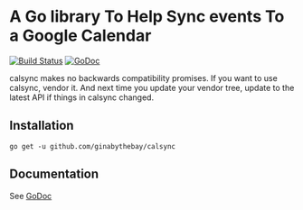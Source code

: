 
# A Go library To Help Sync events To a Google Calendar

[![Build Status](https://travis-ci.org/ginabythebay/calsync.svg?branch=master)](https://travis-ci.org/ginabythebay/alpm) [![GoDoc](https://godoc.org/github.com/ginabythebay/calsync?status.svg)](https://godoc.org/github.com/ginabythebay/calsync)

calsync makes no backwards compatibility promises. If you want to use calsync, vendor it. And next time you update your vendor tree, update to the latest API if things in calsync changed.

## Installation

    go get -u github.com/ginabythebay/calsync

## Documentation

See [GoDoc](https://godoc.org/github.com/ginabythebay/calsync)
